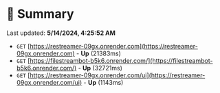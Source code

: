 # 📖 Summary
Last updated: **5/14/2024, 4:25:52 AM**

- `GET` [https://restreamer-09gx.onrender.com](https://restreamer-09gx.onrender.com) - **Up** (21383ms)
- `GET` [https://filestreambot-b5k6.onrender.com/](https://filestreambot-b5k6.onrender.com/) - **Up** (32721ms)
- `GET` [https://restreamer-09gx.onrender.com/ui](https://restreamer-09gx.onrender.com/ui) - **Up** (1143ms)
